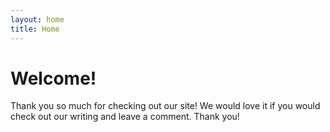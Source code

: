 ```yaml
---
layout: home
title: Home
---
```

# Welcome!

Thank you so much for checking out our site!
We would love it if you would check out our writing and leave a comment.
Thank you!

